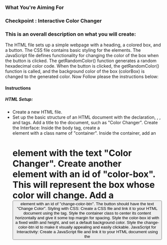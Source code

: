 ### What You're Aiming For
### Checkpoint : Interactive Color Changer

### This is an overall description on what you will create:

The HTML file sets up a simple webpage with a heading, a colored box, and a button.
The CSS file contains basic styling for the elements.
The JavaScript file defines functionality for changing the color of the box when the button is clicked.
The getRandomColor() function generates a random hexadecimal color code.
When the button is clicked, the getRandomColor() function is called, and the background color of the box (colorBox) is changed to the generated color.
Now Follow please the instructions below:


#### Instructions
##### HTML Setup:
- Create a new HTML file.
- Set up the basic structure of an HTML document with the  <!DOCTYPE html> declaration, <html>, <head>, and <body> tags.
Add a title to the document, such as "Color Changer".
Create the Interface:
Inside the body tag, create a <div> element with a class name of "container".
Inside the container, add an <h1> element with the text "Color Changer".
Create another <div> element with an id of "color-box". This will represent the box whose color will change.
Add a <button> element with an id of "change-color-btn". The button should have the text "Change Color".
Styling with CSS:
Create a CSS file and link it to your HTML document using the <link> tag.
Style the container class to center its content horizontally and give it some top margin for spacing.
Style the color-box id with a fixed width and height, and set a default background color.
Style the change-color-btn id to make it visually appealing and easily clickable.
JavaScript for Interactivity:
Create a JavaScript file and link it to your HTML document using the <script> tag.
Write JavaScript code to wait for the DOM content to be loaded using DOMContentLoaded event.
Inside the event handler, select the color-box and change-color-btn elements using document.getElementById().
Implement a function, let's call it getRandomColor(), which generates a random color. You may use hexadecimal or RGB values.
Add an event listener to the change-color-btn element. When clicked, the event listener should trigger a function that changes the background color of the color-box to a random color generated by the getRandomColor() function.
Testing:
Open your HTML file in a web browser.
Click the "Change Color" button and observe the color of the box change dynamically.